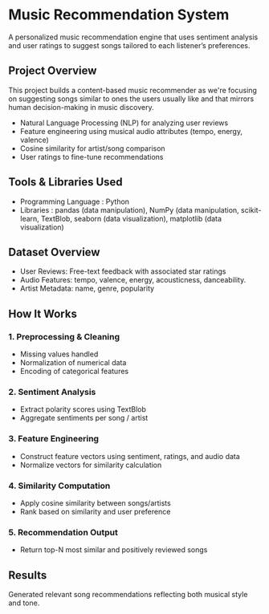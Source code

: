 #  Music Recommendation System
A personalized music recommendation engine that uses sentiment analysis and user ratings to suggest songs tailored to each listener’s preferences.

## Project Overview
This project builds a content-based music recommender as we're focusing on suggesting songs similar to ones the users usually like and that mirrors human decision-making in music discovery. 
- Natural Language Processing (NLP) for analyzing user reviews
- Feature engineering using musical audio attributes (tempo, energy, valence)
- Cosine similarity for artist/song comparison
- User ratings to fine-tune recommendations
  
## Tools & Libraries Used
- Programming Language : Python 
- Libraries : pandas (data manipulation), NumPy (data manipulation, scikit-learn, TextBlob, seaborn (data visualization), matplotlib (data visualization)
  
## Dataset Overview
- User Reviews: Free-text feedback with associated star ratings
- Audio Features: tempo, valence, energy, acousticness, danceability.
- Artist Metadata: name, genre, popularity

## How It Works

### 1. Preprocessing & Cleaning
- Missing values handled 
- Normalization of numerical data
- Encoding of categorical features

### 2. Sentiment Analysis
- Extract polarity scores using TextBlob
- Aggregate sentiments per song / artist

### 3. Feature Engineering
- Construct feature vectors using sentiment, ratings, and audio data
- Normalize vectors for similarity calculation

### 4. Similarity Computation
- Apply cosine similarity between songs/artists
- Rank based on similarity and user preference

### 5. Recommendation Output
- Return top-N most similar and positively reviewed songs

## Results
Generated relevant song recommendations reflecting both musical style and tone.
